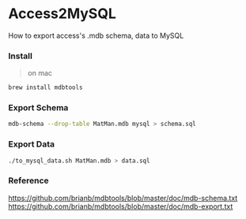 Access2MySQL
 ===========
 How to export access's .mdb schema, data to MySQL

### Install
> on mac
```bash
brew install mdbtools
```

### Export Schema
```bash
mdb-schema --drop-table MatMan.mdb mysql > schema.sql
```


### Export Data
```bash
./to_mysql_data.sh MatMan.mdb > data.sql
```

### Reference 
https://github.com/brianb/mdbtools/blob/master/doc/mdb-schema.txt
https://github.com/brianb/mdbtools/blob/master/doc/mdb-export.txt

